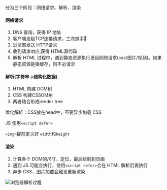 
分为三个阶段：网络请求、解析、渲染

#### 网络请求

1. DNS 查询，获得 IP 地址
2. 客户端发起TCP连接请求，三次握手🤝
3. 浏览器发送 HTTP请求
4. 收到请求响应,获得 HTML源代码
5. 解析 HTML 过程中，遇到静态资源执行发起网络请求(css/图片/视频)。如果静态资源是强缓存，则不必请求


#### 解析(字符串->结构化数据)

1. HTML 构建 DOM树
2. CSS 构建CSSOM树
3. 两者结合形成render tree

优化解析：CSS放在head中，不要异步加载 CSS

JS 使用`<script defer>`

`<img>`提前定义好 `width`和`height`


#### 渲染

1. 计算各个 DOM的尺寸，定位，最后绘制到页面
2. 遇到 JS 可能会执行，使用`<script defer>`会在 HTML 解析后再执行
3. 异步 CSS、图片加载会触发重新渲染

![浏览器解析过程](https://github.com/fltenwall/JavaScript_Interview_Everything/tree/main/notes/%E6%B5%8F%E8%A7%88%E5%99%A8/imgs)

